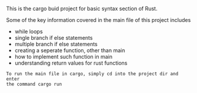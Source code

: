 This is the cargo buid project for basic syntax section of Rust.

Some of the key information covered in the main file of this project includes
- while loops
- single branch if else statements
- multiple branch if else statements
- creating a seperate function, other than main
- how to implement such function in main
- understanding return values for rust functions

```
To run the main file in cargo, simply cd into the project dir and enter 
the command cargo run
```
